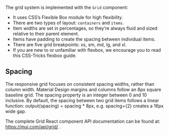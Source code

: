 The grid system is implemented with the `Grid` component:

* It uses CSS’s Flexible Box module for high flexibility.
* There are two types of layout: `containers` and `items`.
* Item widths are set in percentages, so they’re always fluid and sized relative to their parent element.
* Items have padding to create the spacing between individual items.
* There are five grid breakpoints: xs, sm, md, lg, and xl.
* If you are new to or unfamiliar with flexbox, we encourage you to read this CSS-Tricks flexbox guide.

## Spacing

The responsive grid focuses on consistent spacing widths, rather than column width. Material Design margins and columns follow an 8px square baseline grid. The spacing property is an integer between 0 and 10 inclusive. By default, the spacing between two grid items follows a linear function: output(spacing) = spacing * 8px, e.g. spacing={2} creates a 16px wide gap.

The complete Grid React component API documentation can be found at: https://mui.com/api/grid/ .
